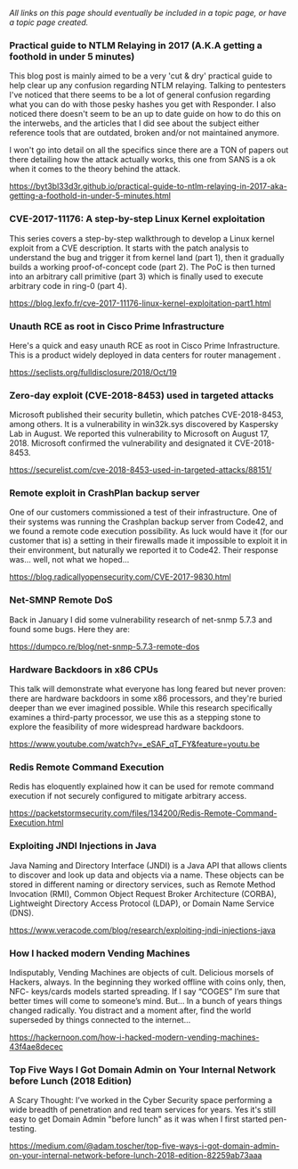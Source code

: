 _All links on this page should eventually be included in a topic page, or have a topic page created._

### Practical guide to NTLM Relaying in 2017 (A.K.A getting a foothold in under 5 minutes)

This blog post is mainly aimed to be a very 'cut & dry' practical guide to help clear up any confusion regarding NTLM relaying. Talking to pentesters I've noticed that there seems to be a lot of general confusion regarding what you can do with those pesky hashes you get with Responder. I also noticed there doesn't seem to be an up to date guide on how to do this on the interwebs, and the articles that I did see about the subject either reference tools that are outdated, broken and/or not maintained anymore.

I won't go into detail on all the specifics since there are a TON of papers out there detailing how the attack actually works, this one from SANS is a ok when it comes to the theory behind the attack.
 
https://byt3bl33d3r.github.io/practical-guide-to-ntlm-relaying-in-2017-aka-getting-a-foothold-in-under-5-minutes.html

### CVE-2017-11176: A step-by-step Linux Kernel exploitation

This series covers a step-by-step walkthrough to develop a Linux kernel exploit from a CVE description. It starts with the patch analysis to understand the bug and trigger it from kernel land (part 1), then it gradually builds a working proof-of-concept code (part 2). The PoC is then turned into an arbitrary call primitive (part 3) which is finally used to execute arbitrary code in ring-0 (part 4).

https://blog.lexfo.fr/cve-2017-11176-linux-kernel-exploitation-part1.html

### Unauth RCE as root in Cisco Prime Infrastructure

Here's a quick and easy unauth RCE as root in Cisco Prime Infrastructure. This is a product widely deployed in data centers for router management .

https://seclists.org/fulldisclosure/2018/Oct/19

### Zero-day exploit (CVE-2018-8453) used in targeted attacks

Microsoft published their security bulletin, which patches CVE-2018-8453, among others. It is a vulnerability in win32k.sys discovered by Kaspersky Lab in August. We reported this vulnerability to Microsoft on August 17, 2018. Microsoft confirmed the vulnerability and designated it CVE-2018-8453.

https://securelist.com/cve-2018-8453-used-in-targeted-attacks/88151/

### Remote exploit in CrashPlan backup server

One of our customers commissioned a test of their infrastructure. One of their systems was running the Crashplan backup server from Code42, and we found a remote code execution possibility. As luck would have it (for our customer that is) a setting in their firewalls made it impossible to exploit it in their environment, but naturally we reported it to Code42. 
Their response was... well, not what we hoped...

https://blog.radicallyopensecurity.com/CVE-2017-9830.html

### Net-SMNP Remote DoS

Back in January I did some vulnerability research of net-snmp 5.7.3 and found some bugs. Here they are:

https://dumpco.re/blog/net-snmp-5.7.3-remote-dos

### Hardware Backdoors in x86 CPUs

This talk will demonstrate what everyone has long feared but never proven: there are hardware backdoors in some x86 processors, and they're buried deeper than we ever imagined possible. While this research specifically examines a third-party processor, we use this as a stepping stone to explore the feasibility of more widespread hardware backdoors.

https://www.youtube.com/watch?v=_eSAF_qT_FY&feature=youtu.be

### Redis Remote Command Execution

Redis has eloquently explained how it can be used for remote command execution if not securely configured to mitigate arbitrary access.

https://packetstormsecurity.com/files/134200/Redis-Remote-Command-Execution.html

### Exploiting JNDI Injections in Java

Java Naming and Directory Interface (JNDI) is a Java API that allows clients to discover and look up data and objects via a name. These objects can be stored in different naming or directory services, such as Remote Method Invocation (RMI), Common Object Request Broker Architecture (CORBA), Lightweight Directory Access Protocol (LDAP), or Domain Name Service (DNS).

https://www.veracode.com/blog/research/exploiting-jndi-injections-java

### How I hacked modern Vending Machines

Indisputably, Vending Machines are objects of cult. Delicious morsels of Hackers, always. In the beginning they worked offline with coins only, then, NFC- keys/cards models started spreading. If I say “COGES” I’m sure that better times will come to someone’s mind. But… In a bunch of years things changed radically. You distract and a moment after, find the world superseded by things connected to the internet…

https://hackernoon.com/how-i-hacked-modern-vending-machines-43f4ae8decec

### Top Five Ways I Got Domain Admin on Your Internal Network before Lunch (2018 Edition)

A Scary Thought: I’ve worked in the Cyber ​​Security space performing a wide breadth of penetration and red team services for years. Yes it's still easy to get Domain Admin "before lunch" as it was when I first started pen-testing.

https://medium.com/@adam.toscher/top-five-ways-i-got-domain-admin-on-your-internal-network-before-lunch-2018-edition-82259ab73aaa